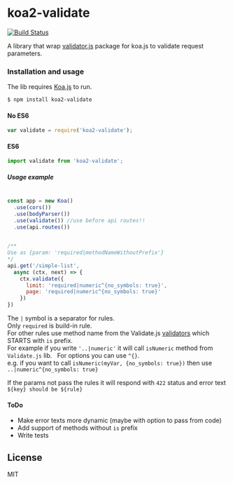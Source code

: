 # koa2-validate

[![Build Status](https://img.shields.io/npm/v/koa2-validate.svg)](https://www.npmjs.com/package/koa2-validate)

A library that wrap [validator.js][vldtr.git] package for koa.js to validate request parameters.

### Installation and usage

The lib requires [Koa.js](https://koajs.com/) to run.


```sh
$ npm install koa2-validate
```

#### No ES6

```javascript
var validate = require('koa2-validate');
```

#### ES6

```javascript
import validate from 'koa2-validate';
```
##### Usage example
#
```javascript
const app = new Koa()
  .use(cors())
  .use(bodyParser())
  .use(validate()) //use before api routes!!
  .use(api.routes())
  

/**
Use as {param: 'required|methodNameWithoutPrefix'}
*/
api.get('/simple-list',
  async (ctx, next) => {
    ctx.validate({
      limit: 'required|numeric^{no_symbols: true}',
      page: 'required|numeric^{no_symbols: true}'
    })
})
```

The `|` symbol is a separator for rules.\
Only `required` is build-in rule.\
For other rules use method name from the Validate.js [validators][vldrs-link] which STARTS with `is` prefix.\
For example if you write `'..|numeric'` it will call `isNumeric` method from `Validate.js` lib. &nbsp;
For options you can use `^{}`.\
e.g. if you want to call `isNumeric(myVar, {no_symbols: true})` then use `..|numeric^{no_symbols: true}`

If the params not pass the rules it will respond with `422` status and error text `${key} should be ${rule}`

#### ToDo
- Make error texts more dynamic (maybe with option to pass from code)
- Add support of methods without `is` prefix
- Write tests

License
----

MIT


[//]: # (These are reference links used in the body of this note and get stripped out when the markdown processor does its job. There is no need to format nicely because it shouldn't be seen. Thanks to amazing https://dillinger.io builder)


   [vldtr.npm]: <https://www.npmjs.com/package/validator>
   [vldtr.git]: <https://github.com/chriso/validator.js>
   [vldrs-link]: <https://github.com/chriso/validator.js#validators>
